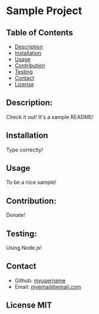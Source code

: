 
  # Sample Project

  ## Table of Contents
  - [Description](#description)
  - [Installation](#installation)
  - [Usage](#usage)
  - [Contribution](#contribution)
  - [Testing](#testing)
  - [Contact](#contact)
  - [License](#license)

  ## Description:
  Check it out! It's a sample README!
  
  ## Installation
  Type correctly!
  
  ## Usage
  To be a nice sample!
  
  ## Contribution:
  Donate!
  
  ## Testing:
  Using Node.js!

  ## Contact
  - Github: [myusername](https://github.com/myusername)
  - Email: myemail@email.com

  ## License MIT 
   
